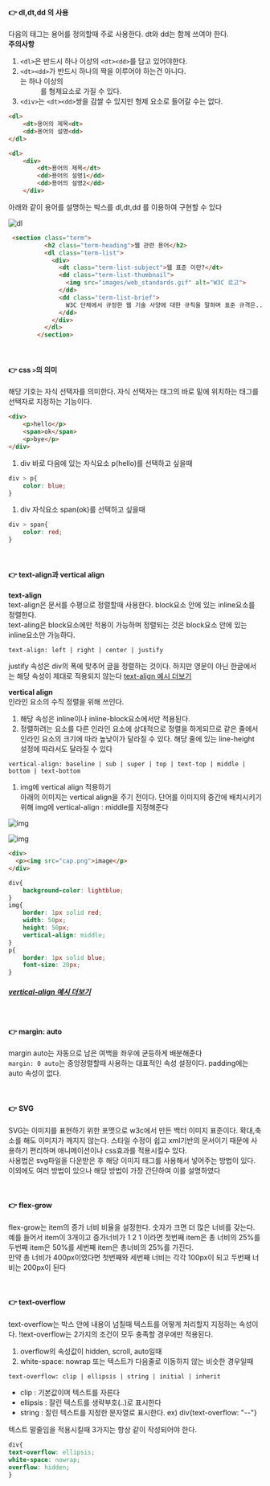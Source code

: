 #### 👉 dl,dt,dd 의 사용
다음의 태그는 용어를 정의할때 주로 사용한다. dt와 dd는 함께 쓰여야 한다.    
__주의사항__   
1. ```<dl>```은 반드시 하나 이상의 ```<dt><dd>```를 담고 있어야한다.   
2. ```<dt><dd>```가 반드시 하나의 짝을 이루어야 하는건 아니다. <dt>는 하나 이상의 <dd>를 형제요소로 가질 수 있다.    
3. ```<div>```는 ```<dt><dd>```쌍을 감쌀 수 있지만 형제 요소로 들어갈 수는 없다.
```html
<dl>
    <dt>용어의 제목<dt>
    <dd>용어의 설명<dd>
</dl>

<dl>
    <div>
        <dt>용어의 제목</dt>
        <dd>용어의 설명1</dd>
        <dd>용어의 설명2</dd>
    </div>
```
아래와 같이 용어를 설명하는 박스를 dl,dt,dd 를 이용하여 구현할 수 있다

![dl](https://user-images.githubusercontent.com/64240637/109481584-467f7600-7ac0-11eb-960a-ed137ae23eb5.png)


```html
 <section class="term">
          <h2 class="term-heading">웹 관련 용어</h2>
          <dl class="term-list">             
            <div>
              <dt class="term-list-subject">웹 표준 이란?</dt>
              <dd class="term-list-thumbnail">
                <img src="images/web_standards.gif" alt="W3C 로고">
              </dd>
              <dd class="term-list-brief">
                W3C 단체에서 규정한 웹 기술 사양에 대한 규칙을 말하며 표준 규격은...
              </dd>
            </div>
          </dl>
        </section>
```

<br>

#### 👉 css ```>```의 의미
해당 기호는 자식 선택자를 의미한다. 자식 선택자는 태그의 바로 밑에 위치하는 태그를 선택자로 지정하는 기능이다.
```html
<div>
    <p>hello</p>
    <span>ok</span>
    <p>bye</p>
</div>
```
1. div 바로 다음에 있는 자식요소 p(hello)를 선택하고 싶을때   
```css
div > p{
    color: blue;
}
``` 
1. div 자식요소 span(ok)를 선택하고 싶을때    
```css
div > span{
    color: red;
}
```

<br>

#### 👉 text-align과 vertical align 

__text-align__    
text-align은 문서를 수평으로 정렬할때 사용한다. block요소 안에 있는 inline요소를 정렬한다.    
text-aling은 block요소에만 적용이 가능하며 정렬되는 것은 block요소 안에 있는 inline요소만 가능하다.   
```text
text-align: left | right | center | justify
```
justify 속성은 div의 폭에 맞추어 글을 정렬하는 것이다. 하지만 영문이 아닌 한글에서는 해당 속성이 제대로 적용되지 않는다
[text-align 예시 더보기](https://aboooks.tistory.com/92)

__vertical align__   
인라인 요소의 수직 정렬을 위해 쓰인다.    
1. 해당 속성은 inline이나 inline-block요소에서만 적용된다.    
2. 정렬하려는 요소를 다른 인라인 요소에 상대적으로 정렬을 하게되므로 같은 줄에서 인라인 요소의 크기에 따라 높낮이가 달라질 수 있다. 해당 줄에 있는 line-height 설정에 따라서도 달라질 수 있다    

```text
vertical-align: baseline | sub | super | top | text-top | middle | bottom | text-bottom 
```

1. img에 vertical align 적용하기   
아래의 이미지는 vertical align을 주기 전이다. 단어를 이미지의 중간에 배치시키기 위해 img에 vertical-align : middle를 지정해준다     


![img](https://user-images.githubusercontent.com/64240637/109484361-b17e7c00-7ac3-11eb-9d94-c189781a5776.png)

![img](https://user-images.githubusercontent.com/64240637/109484748-26ea4c80-7ac4-11eb-9e0a-097354c43b86.png)


```html
<div>
  <p><img src="cap.png">image</p>
</div>
```
```css
div{
    background-color: lightblue;
}
img{
    border: 1px solid red;
    width: 50px;
    height: 50px;
    vertical-align: middle;
}
p{
    border: 1px solid blue;
    font-size: 20px;
}
```
##### [vertical-align 예시 더보기](https://mainia.tistory.com/3960)

<br>


#### 👉 margin: auto

margin auto는 자동으로 남은 여백을 좌우에 균등하게 배분해준다     
```margin: 0 auto```는 중앙정렬할때 사용하는 대표적인 속성 설정이다. padding에는 auto 속성이 없다.

<br>

#### 👉 SVG
SVG는 이미지를 표현하기 위한 포맷으로 w3c에서 만든 백터 이미지 표준이다. 확대,축소를 해도 이미지가 깨지지 않는다. 스타일 수정이 쉽고 xml기반의 문서이기 때문에 사용하기 편리하며 애니메이션이나 css효과를 적용시킬수 있다.    
사용법은 svg파일을 다운받은 후 해당 이미지 태그를 사용해서 넣어주는 방법이 있다. 이외에도 여러 방법이 있으나 해당 방법이 가장 간단하여 이를 설명하였다   

<br>

#### 👉 flex-grow
flex-grow는 item의 증가 너비 비율을 설정한다. 숫자가 크면 더 많은 너비를 갖는다. 예를 들어서 item이 3개이고 증가너비가 1 2 1 이라면 첫번째 item은 총 너비의 25%를 두번째 item은 50%를 세번째 item은 총너비의 25%를 가진다.    
만약 총 너비가 400px이였다면 첫번째와 세번째 너비는 각각 100px이 되고 두번째 너비는 200px이 된다   

<br>

#### 👉 text-overflow
text-overflow는 박스 안에 내용이 넘칠때 텍스트를 어떻게 처리할지 지정하는 속성이다. !text-overflow는 2가지의 조건이 모두 충족할 경우에만 적용된다.   
1. overflow의 속성값이 hidden, scroll, auto일때    
2. white-space: nowrap  또는 텍스트가 다음줄로 이동하지 않는 비슷한 경우일때    

```text
text-overflow: clip | ellipsis | string | initial | inherit
```
- clip : 기본값이며 텍스트를 자른다   
- ellipsis : 잘린 텍스트를 생략부호(..)로 표시한다   
- string : 잘린 텍스트를 지정한 문자열로 표시한다. ex) div{text-overflow: "--"}

텍스트 말줄임을 적용시킬때 3가지는 항상 같이 작성되어야 한다.
```css
div{
text-overflow: ellipsis;
white-space: nowrap;
overflow: hidden;
}
```